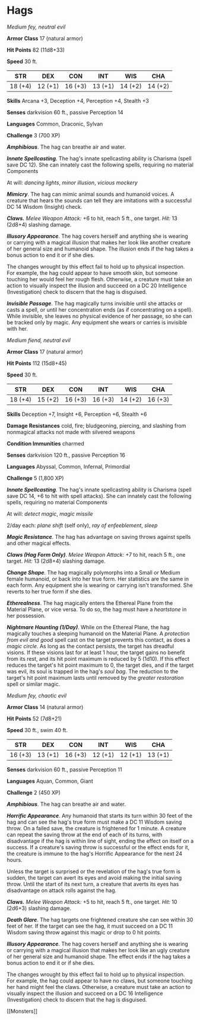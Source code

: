 # Hags


*Medium fey, neutral evil*

**Armor Class** 17 (natural armor)

**Hit Points** 82 (11d8+33)

**Speed** 30 ft.

| STR     | DEX     | CON     | INT     | WIS     | CHA     |
|---------|---------|---------|---------|---------|---------|
| 18 (+4) | 12 (+1) | 16 (+3) | 13 (+1) | 14 (+2) | 14 (+2) |

**Skills** Arcana +3, Deception +4, Perception +4, Stealth +3

**Senses** darkvision 60 ft., passive Perception 14

**Languages** Common, Draconic, Sylvan

**Challenge** 3 (700 XP)

***Amphibious***. The hag can breathe air and water.

***Innate Spellcasting***. The hag's innate spellcasting ability is Charisma (spell save DC 12). She can innately cast the following spells, requiring no material Components

At will: *dancing lights*, *minor illusion*, *vicious mockery*

***Mimicry***. The hag can mimic animal sounds and humanoid voices. A creature that hears the sounds can tell they are imitations with a successful DC 14 Wisdom (Insight) check.


***Claws.*** *Melee Weapon Attack:* +6 to hit, reach 5 ft., one target. *Hit:* 13 (2d8+4) slashing damage.

***Illusory Appearance***. The hag covers herself and anything she is wearing or carrying with a magical illusion that makes her look like another creature of her general size and humanoid shape. The illusion ends if the hag takes a bonus action to end it or if she dies.

The changes wrought by this effect fail to hold up to physical inspection. For example, the hag could appear to have smooth skin, but someone touching her would feel her rough flesh. Otherwise, a creature must take an action to visually inspect the illusion and succeed on a DC 20 Intelligence (Investigation) check to discern that the hag is disguised.

***Invisible Passage***. The hag magically turns invisible until she attacks or casts a spell, or until her concentration ends (as if concentrating on a spell). While invisible, she leaves no physical evidence of her passage, so she can be tracked only by magic. Any equipment she wears or carries is invisible with her.


*Medium fiend, neutral evil*

**Armor Class** 17 (natural armor)

**Hit Points** 112 (15d8+45)

**Speed** 30 ft.

| STR     | DEX     | CON     | INT     | WIS     | CHA     |
|---------|---------|---------|---------|---------|---------|
| 18 (+4) | 15 (+2) | 16 (+3) | 16 (+3) | 14 (+2) | 16 (+3) |

**Skills** Deception +7, Insight +6, Perception +6, Stealth +6

**Damage Resistances** cold, fire; bludgeoning, piercing, and slashing from nonmagical attacks not made with silvered weapons

**Condition Immunities** charmed

**Senses** darkvision 120 ft., passive Perception 16

**Languages** Abyssal, Common, Infernal, Primordial

**Challenge** 5 (1,800 XP)

***Innate Spellcasting***. The hag's innate spellcasting ability is Charisma (spell save DC 14, +6 to hit with spell attacks). She can innately cast the following spells, requiring no material Components

At will: *detect magic*, *magic missile*

2/day each: *plane shift* (self only), *ray of enfeeblement*, *sleep*

***Magic Resistance***. The hag has advantage on saving throws against spells and other magical effects.


***Claws (Hag Form Only)***. *Melee Weapon Attack:* +7 to hit, reach 5 ft., one target. *Hit:* 13 (2d8+4) slashing damage.

***Change Shape***. The hag magically polymorphs into a Small or Medium female humanoid, or back into her true form. Her statistics are the same in each form. Any equipment she is wearing or carrying isn't transformed. She reverts to her true form if she dies.

***Etherealness***. The hag magically enters the Ethereal Plane from the Material Plane, or vice versa. To do so, the hag must have a *heartstone* in her possession.

***Nightmare Haunting (1/Day)***. While on the Ethereal Plane, the hag magically touches a sleeping humanoid on the Material Plane. A *protection from evil and good* spell cast on the target prevents this contact, as does a *magic circle*. As long as the contact persists, the target has dreadful visions. If these visions last for at least 1 hour, the target gains no benefit from its rest, and its hit point maximum is reduced by 5 (1d10). If this effect reduces the target's hit point maximum to 0, the target dies, and if the target was evil, its soul is trapped in the hag's *soul bag*. The reduction to the target's hit point maximum lasts until removed by the *greater restoration* spell or similar magic.


*Medium fey, chaotic evil*

**Armor Class** 14 (natural armor)

**Hit Points** 52 (7d8+21)

**Speed** 30 ft., swim 40 ft.

| STR     | DEX     | CON     | INT     | WIS     | CHA     |
|---------|---------|---------|---------|---------|---------|
| 16 (+3) | 13 (+1) | 16 (+3) | 12 (+1) | 12 (+1) | 13 (+1) |

**Senses** darkvision 60 ft., passive Perception 11

**Languages** Aquan, Common, Giant

**Challenge** 2 (450 XP)

***Amphibious***. The hag can breathe air and water.

***Horrific Appearance***. Any humanoid that starts its turn within 30 feet of the hag and can see the hag's true form must make a DC 11 Wisdom saving throw. On a failed save, the creature is frightened for 1 minute. A creature can repeat the saving throw at the end of each of its turns, with disadvantage if the hag is within line of sight, ending the effect on itself on a success. If a creature's saving throw is successful or the effect ends for it, the creature is immune to the hag's Horrific Appearance for the next 24 hours.

Unless the target is surprised or the revelation of the hag's true form is sudden, the target can avert its eyes and avoid making the initial saving throw. Until the start of its next turn, a creature that averts its eyes has disadvantage on attack rolls against the hag.


***Claws.*** *Melee Weapon Attack:* +5 to hit, reach 5 ft., one target. *Hit:* 10 (2d6+3) slashing damage.

***Death Glare***. The hag targets one frightened creature she can see within 30 feet of her. If the target can see the hag, it must succeed on a DC 11 Wisdom saving throw against this magic or drop to 0 hit points.

***Illusory Appearance***. The hag covers herself and anything she is wearing or carrying with a magical illusion that makes her look like an ugly creature of her general size and humanoid shape. The effect ends if the hag takes a bonus action to end it or if she dies.

The changes wrought by this effect fail to hold up to physical inspection. For example, the hag could appear to have no claws, but someone touching her hand might feel the claws. Otherwise, a creature must take an action to visually inspect the illusion and succeed on a DC 16 Intelligence (Investigation) check to discern that the hag is disguised.


[[Monsters]]